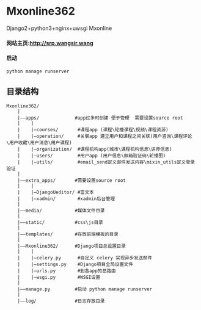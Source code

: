 # Mxonline362
Django2+python3+nginx+uwsgi  Mxonline

#### 网站主页:http://srp.wangsir.wang

#### 启动 
    python manage runserver

## 目录结构

    Mxonline362/
        |
        |——apps/             #app过多时创建 便于管理  需要设置source root
        |    |
        |    |—courses/       #课程app (课程\轮播课程\视频\课程资源)
        |    |—operation/     #关联app 建立用户和课程之间关联(用户咨询\课程评论\用户收藏\用户消息\用户课程)
        |    |—organization/  #课程机构app(城市\课程机构信息\讲师信息)
        |    |—users/         #用户app (用户信息\邮箱验证码\轮播图)
        |    |—utils/         #email_send定义邮件发送内容\mixin_utils定义登录验证
        |
        |——extra_apps/       #需要设置source root
        |    | 
        |    |—DjangoUeditor/ #富文本 
        |    |—xadmin/        #xadmin后台管理
        |    
        |——media/            #媒体文件目录
        | 
        |——static/           #css\js目录
        |
        |——templates/        #存放前端模板的目录
        |
        |——Mxonline362/      #Django项目总设置目录
        |    |
        |    |—celery.py      #自定义 celery 实现异步发送邮件
        |    |—settings.py    #Django项目全局设置文件
        |    |—urls.py        #到各app的总路由
        |    |—wsgi.py        #WSGI设置
        |
        |——manage.py         #启动 python manage runserver
        | 
        |——log/              #日志存放目录
       
        
        